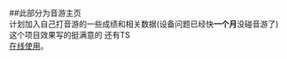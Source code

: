 ##此部分为音游主页\
 计划加入自己打音游的一些成绩和相关数据(设备问题已经快**一个月**没碰音游了)\
 这个项目效果写的挺满意的 还有TS\
[在线使用](https://apoxtlebreaker.github.io/ApoxtleBreaker/)。
